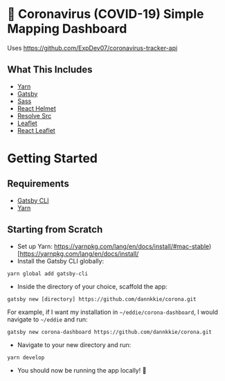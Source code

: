 # 🦠 Coronavirus (COVID-19) Simple Mapping Dashboard

Uses https://github.com/ExpDev07/coronavirus-tracker-api


## What This Includes
* [Yarn](https://yarnpkg.com/en/)
* [Gatsby](https://www.gatsbyjs.org/)
* [Sass](https://sass-lang.com)
* [React Helmet](https://github.com/nfl/react-helmet)
* [Resolve Src](https://github.com/alampros/gatsby-plugin-resolve-src)
* [Leaflet](https://leafletjs.com/)
* [React Leaflet](https://react-leaflet.js.org)

# Getting Started

## Requirements
* [Gatsby CLI](https://www.npmjs.com/package/gatsby-cli)
* [Yarn](https://yarnpkg.com/en/)


## Starting from Scratch
* Set up Yarn: https://yarnpkg.com/lang/en/docs/install/#mac-stable)[https://yarnpkg.com/lang/en/docs/install/
* Install the Gatsby CLI globally:
```
yarn global add gatsby-cli
```
* Inside the directory of your choice, scaffold the app:
```
gatsby new [directory] https://github.com/dannkkie/corona.git
```
For example, if I want my installation in `~/eddie/corona-dashboard`, I would navigate to `~/eddie` and run:
```
gatsby new corona-dashboard https://github.com/dannkkie/corona.git
```
* Navigate to your new directory and run:
```
yarn develop
```
* You should now be running the app locally! 🎉
